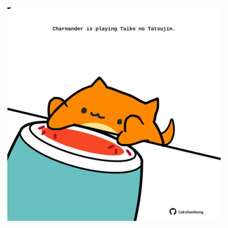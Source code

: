 <!-- built at 21/07/2021, 16:02:45 UTC -->
<p align="center">
  <img width="500" height="500" src="./ReadmeImage.svg">
</p>
